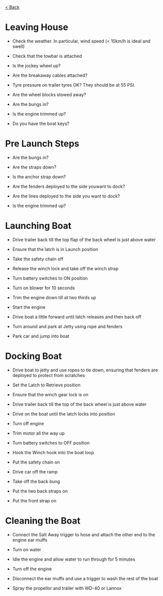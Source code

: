 [< Back](\README.md)
# Leaving House

-   Check the weather. In particular, wind speed (< 10km/h is ideal and swell)

-   Check that the towbar is attached

-   Is the jockey wheel up?

-   Are the breakaway cables attached?

-   Tyre pressure on trailer tyres OK? They should be at 55 PSI.

-   Are the wheel blocks stowed away?

-   Are the bungs in?

-   Is the engine trimmed up?

-   Do you have the boat keys?

# Pre Launch Steps

-   Are the bungs in?

-   Are the straps down?

-   Is the anchor strap down?

-   Are the fenders deployed to the side youwant to dock?

-   Are the lines deployed to the side you want to dock?

-   Is the engine trimmed up?

# Launching Boat

-   Drive trailer back till the top flap of the back wheel is just above water

-   Ensure that the latch is in Launch position

-   Take the safety chain off

-   Release the winch lock and take off the winch strap

-   Turn battery switches to ON position

-   Turn on blower for 10 seconds

-   Trim the engine down till at two thirds up

-   Start the engine

-   Drive boat a little forward until latch releases and then back off

-   Turn around and park at Jetty using rope and fenders

-   Park car and jump into boat

# Docking Boat

-   Drive boat to jetty and use ropes to tie down, ensuring that fenders are deployed to protect from scratches

-   Set the Latch to Retrieve position

-   Ensure that the winch gear lock is on

-   Drive trailer back till the top of the back wheel is just above water

-   Drive on the boat until the latch locks into position

-   Turn off engine

-   Trim motor all the way up

-   Turn battery switches to OFF position

-   Hook the Winch hook into the boat loop

-   Put the safety chain on

-   Drive car off the ramp

-   Take off the back bung

-   Put the two back straps on

-   Put the front strap on

# Cleaning the Boat

-   Connect the Salt Away trigger to hose and attach the other end to the engine ear muffs

-   Turn on water

-   Idle the engine and allow water to run through for 5 minutes

-   Turn off the engine

-   Disconnect the ear muffs and use a trigger to wash the rest of the boat

-   Spray the propellor and trailer with WD-40 or Lannox